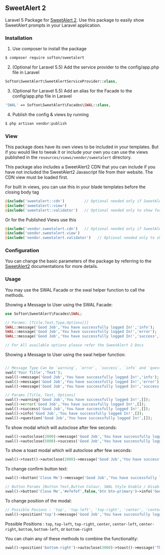 ## SweetAlert 2

Laravel 5 Package for [SweetAlert 2](https://github.com/sweetalert2/sweetalert2/). Use this package to easily show SweetAlert prompts in your Laravel application.

### Installation

1. Use composer to install the package

```bash
$ composer require softon/sweetalert
```

2. (Optional for Laravel 5.5) Add the service provider to the config/app.php file in Laravel

```php    
Softon\SweetAlert\SweetAlertServiceProvider::class,
```

3. (Optional for Laravel 5.5) Add an alias for the Facade to the config/app.php file in Laravel<br>

```php   
'SWAL' => Softon\SweetAlert\Facades\SWAL::class,
```
      
4. Publish the config & views by running <br>

```bash
$ php artisan vendor:publish
```

### View

This package does have its own views to be included in your templates. But if you would like to tweak it or include your own you can use the views published in the `resources/views/vendor/sweetalert` directory. 

This package also includes a SweetAlert2 CDN that you can include if you have not included the SweetAlert2 Javascript file from their website. The CDN view must be loaded first.

For built in views, you can use this in your blade templates before the closing body tag

```php
@include('sweetalert::cdn')         // Optional needed only if SweetAlert2 files are not inserted by the developer 
@include('sweetalert::view')
@include('sweetalert::validator')   // Optional needed only to show form validation errors automatically
```

Or for the Published Views use this

```php
@include('vendor.sweetalert.cdn')   // Optional needed only if SweetAlert2 files are not inserted by the developer
@include('vendor.sweetalert.view')
@include('vendor.sweetalert.validator')   // Optional needed only to show form validation errors automatically
```

### Configuration

You can change the basic parameters of the package by referring to the [SweetAlert2](https://github.com/sweetalert2/sweetalert2/) documentations for more details.

### Usage

You may use the SWAL Facade or the swal helper function to call the methods.

Showing a Message to User using the SWAL Facade:

```php
use Softon\SweetAlert\Facades\SWAL;  

// Params: [Title,Text,Type,Options[]]
SWAL::message('Good Job','You have successfully logged In!','info');  
SWAL::message('Good Job','You have successfully logged In!','error');  
SWAL::message('Good Job','You have successfully logged In!','success',['timer'=>2000]);

// For All available options please refer the SweetAlert 2 Docs
 ```

Showing a Message to User using the swal helper function:

```php

// Message Type Can be `warning`, `error`, `success`, `info` and `question`. Based on this there are some convinence function that can be used instead of the message method.:
swal('Your Title','Text');
swal()->message('Good Job','You have successfully logged In!','info');  
swal()->message('Good Job','You have successfully logged In!','error');  
swal()->message('Good Job','You have successfully logged In!','success',['timer'=>2000]);
 ```

```php
// Params [Title, Text, Options]
swal()->warning('Good Job','You have successfully logged In!',[]);
swal()->error('Good Job','You have successfully logged In!',[]);
swal()->success('Good Job','You have successfully logged In!',[]);
swal()->info('Good Job','You have successfully logged In!',[]);
swal()->question('Good Job','You have successfully logged In!',[]);
```

To show modal which will autoclose after few seconds:

```php 
swal()->autoclose(2000)->message('Good Job','You have successfully logged In!','info'); 
swal()->autoclose(5000)->success('Good Job','You have successfully logged In!'); 
```

To show a toast modal which will autoclose after few seconds:

```php 
swal()->toast()->autoclose(2000)->message('Good Job','You have successfully logged In!','info'); 
```

To change confirm button text:

```php 
swal()->button('Close Me')->message('Good Job','You have successfully logged In!','info'); 

// Button Params [Button Text,Button Colour, SWAL Style Enable / Disable, Style Class for Buttons]
swal()->button('Close Me','#efefef',false,'btn btn-primary')->info('Good Job','You have successfully logged In!'); 
```

To change position of the modal:
```php
// Possible Posions : 'top', 'top-left', 'top-right', 'center', 'center-left', 'center-right', 'bottom', 'bottom-left', or 'bottom-right'
swal()->position('top')->message('Good Job','You have successfully logged In!','info'); 
```

Possible Positions : `top`, `top-left`, `top-right`, `center`, `center-left`, `center-right`, `bottom`, `bottom-left`, or `bottom-right`

You can chain any of these methods to combine the functionality:

```php 
swal()->position('bottom-right')->autoclose(3000)->toast()->message('This is A Custom Message');
```

